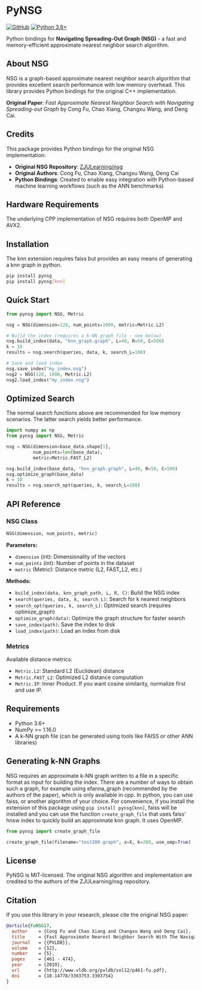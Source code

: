 # PyNSG

[![GitHub](https://img.shields.io/github/license/twuebker/nsg)](https://github.com/twuebker/nsg/blob/master/LICENSE.lesser)
[![Python 3.6+](https://img.shields.io/badge/python-3.6+-blue.svg)](https://www.python.org/downloads/)

Python bindings for **Navigating Spreading-Out Graph (NSG)** - a fast and memory-efficient approximate nearest neighbor search algorithm.

## About NSG

NSG is a graph-based approximate nearest neighbor search algorithm that provides excellent search performance with low memory overhead. This library provides Python bindings for the original C++ implementation.

**Original Paper**: *Fast Approximate Nearest Neighbor Search with Navigating Spreading-out Graph* by Cong Fu, Chao Xiang, Changxu Wang, and Deng Cai.

## Credits

This package provides Python bindings for the original NSG implementation:
- **Original NSG Repository**: [ZJULearning/nsg](https://github.com/ZJULearning/nsg)
- **Original Authors**: Cong Fu, Chao Xiang, Changxu Wang, Deng Cai
- **Python Bindings**: Created to enable easy integration with Python-based machine learning workflows (such as the ANN benchmarks)

## Hardware Requirements

The underlying CPP implementation of NSG requires both OpenMP and AVX2.

## Installation

The knn extension requires faiss but provides an easy means of generating a knn graph in python.

```bash
pip install pynsg
pip install pynsg[knn]
```

## Quick Start

```python
from pynsg import NSG, Metric

nsg = NSG(dimension=128, num_points=1000, metric=Metric.L2)

# Build the index (requires a k-NN graph file - see below)
nsg.build_index(data, "knn_graph.graph", L=40, R=50, C=500)
k = 10
results = nsg.search(queries, data, k, search_L=100)

# Save and load index
nsg.save_index("my_index.nsg")
nsg2 = NSG(128, 1000, Metric.L2)
nsg2.load_index("my_index.nsg")
```

## Optimized Search 
The normal search functions above are recommended for low memory scenarios. The latter search yields better performance.

```python
import numpy as np
from pynsg import NSG, Metric

nsg = NSG(dimension=base_data.shape[1], 
          num_points=len(base_data), 
          metric=Metric.FAST_L2)

nsg.build_index(base_data, "knn_graph.graph", L=40, R=50, C=500)
nsg.optimize_graph(base_data)
k = 10
results = nsg.search_opt(queries, k, search_L=100)
```
## API Reference

### NSG Class

```python
NSG(dimension, num_points, metric)
```

**Parameters:**
- `dimension` (int): Dimensionality of the vectors
- `num_points` (int): Number of points in the dataset
- `metric` (Metric): Distance metric (L2, FAST_L2, etc.)

**Methods:**
- `build_index(data, knn_graph_path, L, R, C)`: Build the NSG index
- `search(queries, data, k, search_L)`: Search for k nearest neighbors
- `search_opt(queries, k, search_L)`: Optimized search (requires optimize_graph)
- `optimize_graph(data)`: Optimize the graph structure for faster search
- `save_index(path)`: Save the index to disk
- `load_index(path)`: Load an index from disk

### Metrics

Available distance metrics:
- `Metric.L2`: Standard L2 (Euclidean) distance
- `Metric.FAST_L2`: Optimized L2 distance computation
- `Metric.IP`: Inner Product. If you want cosine similarity, normalize first and use IP.

## Requirements

- Python 3.6+
- NumPy >= 1.16.0
- A k-NN graph file (can be generated using tools like FAISS or other ANN libraries)

## Generating k-NN Graphs

NSG requires an approximate k-NN graph written to a file in a specific format as input for building the index. There are a number of ways to obtain such a graph, for example using efanna_graph (recommended by the authors of the paper), which is only available in cpp. In python, you can use faiss, or another algorithm of your choice.
For convenience, if you install the extension of this package using `pip install pynsg[knn]`, faiss will be installed and you can use the function `create_graph_file` that uses faiss' hnsw index to quickly build an approximate knn graph. It uses OpenMP.

```python
from pynsg import create_graph_file

create_graph_file(filename="test200.graph", x=X, k=200, use_omp=True) 
```

## License

PyNSG is MIT-licensed.
The original NSG algorithm and implementation are credited to the authors of the ZJULearning/nsg repository.

## Citation

If you use this library in your research, please cite the original NSG paper:

```bibtex
@article{FuNSG17,
  author    = {Cong Fu and Chao Xiang and Changxu Wang and Deng Cai},
  title     = {Fast Approximate Nearest Neighbor Search With The Navigating Spreading-out Graphs},
  journal   = {{PVLDB}},
  volume    = {12},
  number    = {5},
  pages     = {461 - 474},
  year      = {2019},
  url       = {http://www.vldb.org/pvldb/vol12/p461-fu.pdf},
  doi       = {10.14778/3303753.3303754}
}
```